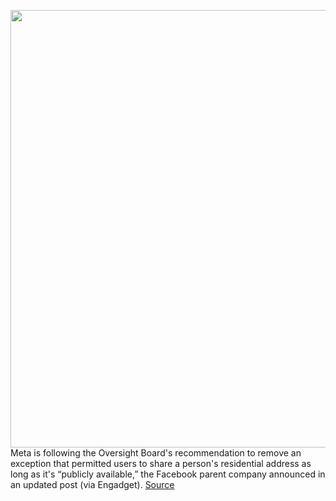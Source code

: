 <img src='https://cdn.vox-cdn.com/thumbor/3GgCdUSEwbXbIARlVCkRYCl_Pgc=/0x0:2040x1360/1200x800/filters:focal(857x517:1183x843)/cdn.vox-cdn.com/uploads/chorus_image/image/70732955/acastro_180522_facebook_0001.0.jpg' width='700px' /><br/>
Meta is following the Oversight Board's recommendation to remove an exception that permitted users to share a person's residential address as long as it's “publicly available,” the Facebook parent company announced in an updated post (via Engadget).
<a href='https://www.theverge.com/2022/4/10/23019046/meta-no-longer-allow-private-residential-address-doxxing-facebook-instagram-oversight-board'> Source <a/>